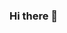 ### Hi there 👋

<!--
**Conchuon12345/Conchuon12345** is a ✨ _special_ ✨ repository because its `README.md` (this file) appears on your GitHub profile.

Here are some ideas to get you started:
Tôi tên là nhân thành viên mới

- 🔭 I’m currently working on ...
- 🌱 I’m currently learning ...
- 👯 I’m looking to collaborate on ...
- 🤔 I’m looking for help with ...
- 💬 Ask me about ...
- 📫 How to reach me: ...
- 😄 Pronouns: ...
- ⚡ Fun fact: ...
-->

